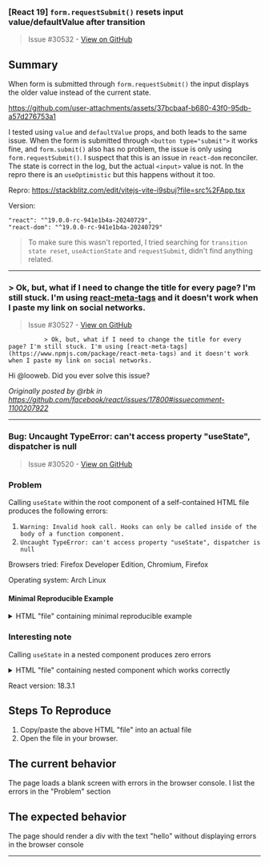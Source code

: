 ### [React 19] `form.requestSubmit()` resets input value/defaultValue after transition

> Issue #30532 - [View on GitHub](https://github.com/facebook/react/issues/30532)

## Summary

When form is submitted through `form.requestSubmit()` the input displays the older value instead of the current state.

https://github.com/user-attachments/assets/37bcbaaf-b680-43f0-95db-a57d276753a1

I tested using `value` and `defaultValue` props, and both leads to the same issue. When the form is submitted through `<button type="submit">` it works fine, and `form.submit()` also has no problem, the issue is only using `form.requestSubmit()`.
I suspect that this is an issue in `react-dom` reconciler. The state is correct in the log, but the actual `<input>` value is not.
In the repro there is an `useOptimistic` but this happens without it too.

Repro: https://stackblitz.com/edit/vitejs-vite-i9sbuj?file=src%2FApp.tsx

Version:
```
"react": "^19.0.0-rc-941e1b4a-20240729",
"react-dom": "^19.0.0-rc-941e1b4a-20240729"
```

> To make sure this wasn't reported, I tried searching for `transition state reset`, `useActionState` and `requestSubmit`, didn't find anything related.

<!--
  Please provide a CodeSandbox (https://codesandbox.io/s/new), a link to a
  repository on GitHub, or provide a minimal code example that reproduces the
  problem. You may provide a screenshot of the application if you think it is
  relevant to your bug report. Here are some tips for providing a minimal
  example: https://stackoverflow.com/help/mcve.
-->


---

### > Ok, but, what if I need to change the title for every page? I'm still stuck. I'm using [react-meta-tags](https://www.npmjs.com/package/react-meta-tags) and it doesn't work when I paste my link on social networks.

> Issue #30527 - [View on GitHub](https://github.com/facebook/react/issues/30527)

              > Ok, but, what if I need to change the title for every page? I'm still stuck. I'm using [react-meta-tags](https://www.npmjs.com/package/react-meta-tags) and it doesn't work when I paste my link on social networks.

Hi @looweb. Did you ever solve this issue?

_Originally posted by @rbk in https://github.com/facebook/react/issues/17800#issuecomment-1100207922_
            

---

### Bug: Uncaught TypeError: can't access property "useState", dispatcher is null

> Issue #30520 - [View on GitHub](https://github.com/facebook/react/issues/30520)


### Problem
Calling `useState` within the root component of a self-contained HTML file produces the following errors:
1. `Warning: Invalid hook call. Hooks can only be called inside of the body of a function component.`
2. `Uncaught TypeError: can't access property "useState", dispatcher is null`

Browsers tried: Firefox Developer Edition, Chromium, Firefox

Operating system: Arch Linux
 
#### Minimal Reproducible Example
<details>
<summary>HTML "file" containing minimal reproducible example</summary>


```html
<!DOCTYPE html>
<html xmlns="http://www.w3.org/1999/xhtml" lang="en-US">
  <head>

    <script crossorigin src="https://unpkg.com/react@18.3.1/umd/react.development.js"></script>
    <script crossorigin src="https://unpkg.com/react-dom@18.3.1/umd/react-dom.development.js"></script>

    <script src="https://unpkg.com/@babel/standalone@7.8.3/babel.js"></script>

    <script type="text/babel" defer>

      function MyComponent() {
        const [num, setNum] = React.useState(0)

        return (
          <div>
            hello
          </div>
        )
      }

      const reactAppEntryPointElement = ReactDOM.createRoot(document.getElementById('react-app-entrypoint'));
      reactAppEntryPointElement.render(MyComponent());
    </script>
  </head>
  <body>

    <div id="react-app-entrypoint"></div>

  </body>
</html>
```
</details>

### Interesting note
Calling `useState` in a nested component produces zero errors

<details>
<summary>HTML "file" containing nested component which works correctly</summary>

```html
<!DOCTYPE html>
<html xmlns="http://www.w3.org/1999/xhtml" lang="en-US" xml:lang="en-US">
  <head>

    <script crossorigin src="https://unpkg.com/react@18.3.1/umd/react.development.js"></script>
    <script crossorigin src="https://unpkg.com/react-dom@18.3.1/umd/react-dom.development.js"></script>

    <script src="https://unpkg.com/@babel/standalone@7.8.3/babel.js"></script>

    <script type="text/babel" defer>

      function MyComponent() {

        return (
          <div>
            <MyNestedComponent />
          </div>
        )
      }

      function MyNestedComponent() {
        const [num, setNum] = React.useState(0)

        return <div>Nested</div>
      }

      const reactAppEntryPointElement = ReactDOM.createRoot(document.getElementById('react-app-entrypoint'));
      reactAppEntryPointElement.render(MyComponent());
    </script>
  </head>
  <body>

    <div id="react-app-entrypoint"></div>

  </body>
</html>

```
</details>

React version: 18.3.1

## Steps To Reproduce

1. Copy/paste the above HTML "file" into an actual file
1. Open the file in your browser. 

## The current behavior
The page loads a blank screen with errors in the browser console. I list the errors in the "Problem" section

## The expected behavior
The page should render a div with the text "hello" without displaying errors in the browser console

---

